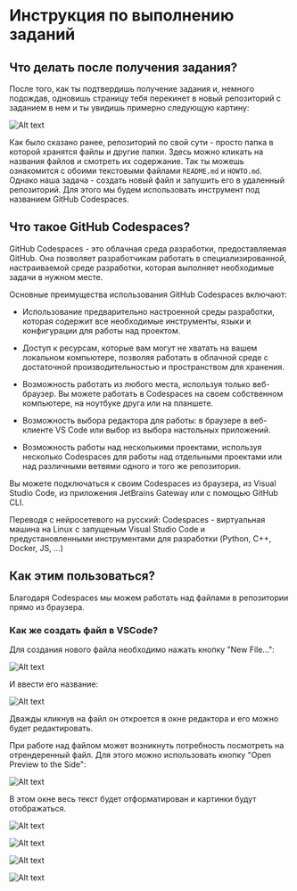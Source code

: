 # Инструкция по выполнению заданий

## Что делать после получения задания?

После того, как ты подтвердишь получение задания и, немного подождав, одновишь страницу тебя перекинет в новый репозиторий с заданием в нем и ты увидишь примерно следующую картину:

![Alt text](images/image.png)

Как было сказано ранее, репозиторий по свой сути - просто папка в которой хранятся файлы и другие папки. Здесь можно кликать на названия файлов и смотреть их содержание. Так ты можешь ознакомится с обоими текстовыми файлами `README.md` и `HOWTO.md`. Однако наша задача - создать новый файл и запушить его в удаленный репозиторий. Для этого мы будем использовать инструмент под названием GitHub Codespaces.

## Что такое GitHub Codespaces?

GitHub Codespaces - это облачная среда разработки, предоставляемая GitHub. Она позволяет разработчикам работать в специализированной, настраиваемой среде разработки, которая выполняет необходимые задачи в нужном месте.

Основные преимущества использования GitHub Codespaces включают:

- Использование предварительно настроенной среды разработки, которая содержит все необходимые инструменты, языки и конфигурации для работы над проектом.

- Доступ к ресурсам, которые вам могут не хватать на вашем локальном компьютере, позволяя работать в облачной среде с достаточной производительностью и пространством для хранения.

- Возможность работать из любого места, используя только веб-браузер. Вы можете работать в Codespaces на своем собственном компьютере, на ноутбуке друга или на планшете.

- Возможность выбора редактора для работы: в браузере в веб-клиенте VS Code или выбор из выбора настольных приложений.

- Возможность работы над несколькими проектами, используя несколько Codespaces для работы над отдельными проектами или над различными ветвями одного и того же репозитория.

Вы можете подключаться к своим Codespaces из браузера, из Visual Studio Code, из приложения JetBrains Gateway или с помощью GitHub CLI.

Переводя с нейросетевого на русский: Codespaces - виртуальная машина на Linux с запущеным Visual Studio Code и предустановленными инструментами для разработки (Python, C++, Docker, JS, ...)

## Как этим пользоваться?

Благодаря Codespaces мы можем работать над файлами в репозитории прямо из браузера.

### Как же создать файл в VSCode?

Для создания нового файла необходимо нажать кнопку "New File...":

![Alt text](images/image-1.png)

И ввести его название:

![Alt text](images/image-2.png)

Дважды кликнув на файл он откроется в окне редактора и его можно будет редактировать.

При работе над файлом может возникнуть потребность посмотреть на отрендеренный файл. Для этого можно использовать кнопку "Open Preview to the Side":

![Alt text](images/image-3.png)

В этом окне весь текст будет отформатирован и картинки будут отображаться.

![Alt text](image.png)

![Alt text](image-1.png)

![Alt text](image-2.png)

![Alt text](image-3.png)